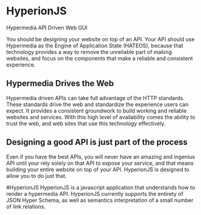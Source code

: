 # HyperionJS
Hypermedia API Driven Web GUI

You should be designing your website on top of an API. Your API should use Hypermedia as the Engine of Application State (HATEOS), because that technology provides a way to remove the unreliable part of making websites, and focus on the components that make a reliable and consistent experience.

## Hypermedia Drives the Web
Hypermedia driven APIs can take full advantage of the HTTP standards. These standards drive the web and standardize the experience users can expect. It provides a consistent groundwork to build working and reliable websites and services. With this high level of availability comes the ability to trust the web, and web sites that use this technology effectively.

## Designing a good API is just part of the process 
Even if you have the best APIs, you will never have an amazing and ingenius API until your rely solely on that API to expose your service, and that means building your entire website on top of your API. HyperionJS is designed to allow you to do just that.

#HyperionJS
HyperionJS is a javascript application that understands how to render a hypermedia API. HyperionJS currently supports the entirety of JSON Hyper Schema, as well as semantics interpretation of a small number of link relations.
